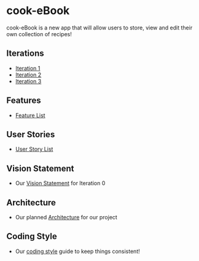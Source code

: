 # cook-eBook

cook-eBook is a new app that will allow users to store, view and edit their own collection of recipes!

## Iterations

- [Iteration 1](https://code.cs.umanitoba.ca/comp3350-summer2019/master-branch-chefs---2/milestones/1?title=Iteration+1)
- [Iteration 2](https://code.cs.umanitoba.ca/comp3350-summer2019/master-branch-chefs---2/milestones/2?title=Iteration+2)
- [Iteration 3](https://code.cs.umanitoba.ca/comp3350-summer2019/master-branch-chefs---2/milestones/3?title=Iteration+3)


## Features
- [Feature List](https://code.cs.umanitoba.ca/comp3350-summer2019/master-branch-chefs---2/issues?label_name%5B%5D=Feature)


## User Stories
- [User Story List](https://code.cs.umanitoba.ca/comp3350-summer2019/master-branch-chefs---2/issues?label_name%5B%5D=User+Story)


## Vision Statement
- Our [Vision Statement](https://code.cs.umanitoba.ca/comp3350-summer2019/master-branch-chefs---2/blob/master/docs/Vision%20Statement.md) for Iteration 0

## Architecture
- Our planned [Architecture](https://code.cs.umanitoba.ca/comp3350-summer2019/master-branch-chefs---2/blob/master/docs/Architecture.md) for our project

## Coding Style
- Our [coding style](https://code.cs.umanitoba.ca/comp3350-summer2019/master-branch-chefs---2/blob/master/docs/Coding_Style.md) guide to keep things consistent!
